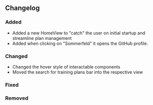 ## Changelog

### Added

- Added a new HomeView to "catch" the user on initial startup and streamline plan management
- Added when clicking on "Sommerfeld" it opens the GitHub profile.

### Changed

- Changed the hover style of interactable components
- Moved the search for training plans bar into the respective view

### Fixed

### Removed

